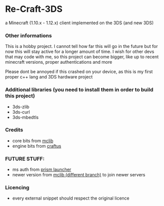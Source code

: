 # Re-Craft-3DS
a Minecraft (1.10.x - 1.12.x) client implemented on the 3DS (and new 3DS)

### Other informations
This is a hobby project. I cannot tell how far this will go in the future but for now this will stay active for a longer amount of time.
I wish for other devs that may code with me, so this project can become bigger, like up to recent minecraft versions, proper authentications and more

Please dont be annoyed if this crashed on your device, as this is my first proper c++ lang and 3DS hardware project

### Additional libraries (you need to install them in order to build this project)

- 3ds-zlib
- 3ds-curl 
- 3ds-mbedtls

### Credits

- core bits from [mclib](https://github.com/plushmonkey/mclib)
- engine bits from [craftus](https://github.com/Onixiya/craftus)

### FUTURE STUFF:
- ms auth from [prism launcher](https://github.com/PrismLauncher/PrismLauncher)
- newer version from  [mclib (different branch)](https://github.com/plushmonkey/mclib/tree/1.15.2) to join newer servers

### Licencing
- every external snippet should respect the original licence
